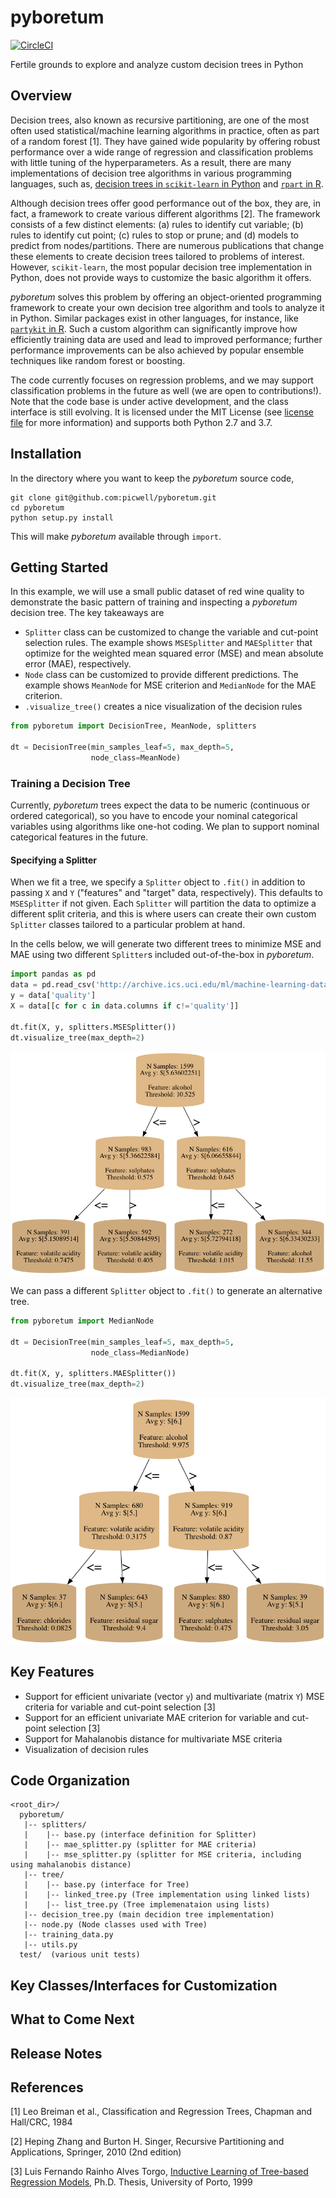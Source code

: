 # pyboretum
[![CircleCI](https://circleci.com/gh/picwell/pyboretum/tree/master.svg?style=svg)](https://circleci.com/gh/picwell/pyboretum/tree/master)

Fertile grounds to explore and analyze custom decision trees in Python

## Overview

Decision trees, also known as recursive partitioning, are one of the most often used statistical/machine learning algorithms in practice, often as part of a random forest [1]. They have gained wide popularity by offering robust performance over a wide range of regression and classification problems with little tuning of the hyperparameters. As a result, there are many implementations of decision tree algorithms in various programming languages, such as, [decision trees in `scikit-learn` in Python](https://scikit-learn.org/stable/modules/tree.html) and [`rpart` in R](https://cran.r-project.org/web/packages/rpart/index.html).

Although decision trees offer good performance out of the box, they are, in fact, a framework to create various different algorithms [2]. The framework consists of a few distinct elements: (a) rules to identify cut variable; (b) rules to identify cut point; (c) rules to stop or prune; and (d) models to predict from nodes/partitions. There are numerous publications that change these elements to create decision trees tailored to problems of interest. However, `scikit-learn`, the most popular decision tree implementation in Python, does not provide ways to customize the basic algorithm it offers. 
   
_pyboretum_ solves this problem by offering an object-oriented programming framework to create your own decision tree algorithm and tools to analyze it in Python. Similar packages exist in other languages, for instance, like [`partykit` in R](https://cran.r-project.org/web/packages/partykit/index.html). Such a custom algorithm can significantly improve how efficiently training data are used and lead to improved performance; further performance improvements can be also achieved by popular ensemble techniques like random forest or boosting.

The code currently focuses on regression problems, and we may support classification problems in the future as well (we are open to contributions!). Note that the code base is under active development, and the class interface is still evolving. It is licensed under the MIT License (see [license file](LICENSE) for more information) and supports both Python 2.7 and 3.7.

## Installation

In the directory where you want to keep the _pyboretum_ source code,
```
git clone git@github.com:picwell/pyboretum.git
cd pyboretum
python setup.py install
```
This will make _pyboretum_ available through `import`.

## Getting Started

In this example, we will use a small public dataset of red wine quality to demonstrate the basic pattern of training and inspecting a _pyboretum_ decision tree. The key takeaways are
* `Splitter` class can be customized to change the variable and cut-point selection rules. The example shows `MSESplitter` and `MAESplitter` that optimize for the weighted mean squared error (MSE) and mean absolute error (MAE), respectively.
* `Node` class can be customized to provide different predictions. The example shows `MeanNode` for MSE criterion and `MedianNode` for the MAE criterion.
* `.visualize_tree()` creates a nice visualization of the decision rules

```python
from pyboretum import DecisionTree, MeanNode, splitters

dt = DecisionTree(min_samples_leaf=5, max_depth=5,
				  node_class=MeanNode)
```

### Training a Decision Tree
Currently, _pyboretum_ trees expect the data to be numeric (continuous or ordered categorical), so you have to encode your nominal categorical variables using algorithms like one-hot coding. We plan to support nominal categorical features in the future.

#### Specifying a Splitter
When we fit a tree, we specify a `Splitter` object to `.fit()` in addition to passing `X` and `Y` ("features" and "target" data, respectively). This defaults to `MSESplitter` if not given. Each `Splitter` will partition the data to optimize a different split criteria, and this is where users can create their own custom `Splitter` classes tailored to a particular problem at hand.

In the cells below, we will generate two different trees to minimize MSE and MAE using two different `Splitter`s included out-of-the-box in _pyboretum_.

```python
import pandas as pd
data = pd.read_csv('http://archive.ics.uci.edu/ml/machine-learning-databases/wine-quality/winequality-red.csv', sep=';')
y = data['quality']
X = data[[c for c in data.columns if c!='quality']]

dt.fit(X, y, splitters.MSESplitter())
dt.visualize_tree(max_depth=2)
```
![MSE Tree](figures/wine_mse_tree.png)

We can pass a different `Splitter` object to `.fit()` to generate an alternative tree.

```python
from pyboretum import MedianNode

dt = DecisionTree(min_samples_leaf=5, max_depth=5,
				  node_class=MedianNode)
                  
dt.fit(X, y, splitters.MAESplitter())
dt.visualize_tree(max_depth=2)
```

![MSE Tree](figures/wine_mae_tree_v2.png)


## Key Features

* Support for efficient univariate (vector `y`) and multivariate (matrix `Y`) MSE criteria for variable and cut-point selection [3]
* Support for an efficient univariate MAE criterion for variable and cut-point selection [3]
* Support for Mahalanobis distance for multivariate MSE criteria
* Visualization of decision rules

## Code Organization

```
<root_dir>/
  pyboretum/
   |-- splitters/
   |    |-- base.py (interface definition for Splitter)
   |    |-- mae_splitter.py (splitter for MAE criteria)
   |    |-- mse_splitter.py (splitter for MSE criteria, including using mahalanobis distance)
   |-- tree/
   |    |-- base.py (interface for Tree)
   |    |-- linked_tree.py (Tree implementation using linked lists)
   |    |-- list_tree.py (Tree implemenataion using lists)
   |-- decision_tree.py (main decidion tree implementation)
   |-- node.py (Node classes used with Tree)
   |-- training_data.py 
   |-- utils.py
  test/  (various unit tests)
```

## Key Classes/Interfaces for Customization

## What to Come Next

## Release Notes

## References

[1] Leo Breiman et al., Classification and Regression Trees, Chapman and Hall/CRC, 1984

[2] Heping Zhang and Burton H. Singer, Recursive Partitioning and Applications, Springer, 2010 (2nd edition)

[3] Luis Fernando Rainho Alves Torgo, [Inductive Learning of Tree-based Regression Models](http://www.dcc.fc.up.pt/~ltorgo/PhD/), Ph.D. Thesis, University of Porto, 1999